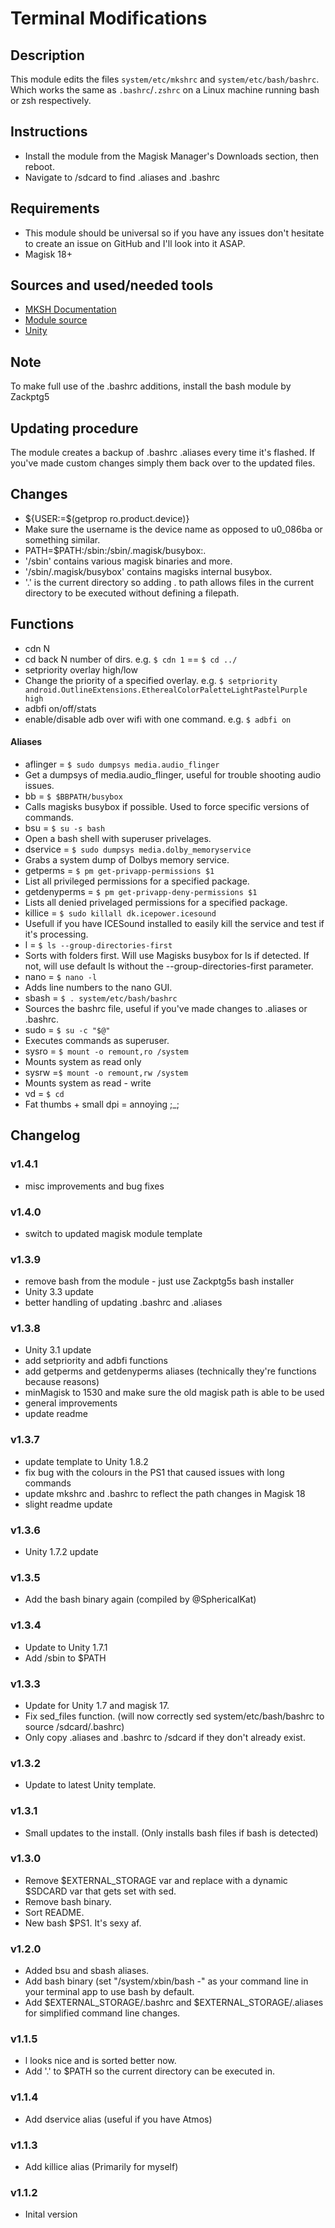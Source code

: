 # Terminal Modifications

## Description
This module edits the files `system/etc/mkshrc` and `system/etc/bash/bashrc`.
Which works the same as `.bashrc`/`.zshrc` on a Linux machine running bash or zsh respectively.

## Instructions
- Install the module from the Magisk Manager's Downloads section, then reboot.
- Navigate to /sdcard to find .aliases and .bashrc

## Requirements
- This module should be universal so if you have any issues don't hesitate to create an issue on GitHub and I'll look into it ASAP.
- Magisk 18+

## Sources and used/needed tools
 - [MKSH Documentation](https://www.mirbsd.org/mksh.htm)
 - [Module source](https://github.com/skittles9823/mkshrc)
 - [Unity](https://github.com/Zackptg5/Unity)

## Note
To make full use of the .bashrc additions, install the bash module by Zackptg5

## Updating procedure
The module creates a backup of .bashrc .aliases every time it's flashed. If you've made custom changes simply them back over to the updated files.

## Changes
- ${USER:=$(getprop ro.product.device)}
 - Make sure the username is the device name as opposed to u0_086ba or something similar.
- PATH=$PATH:/sbin:/sbin/.magisk/busybox:.
 - '/sbin' contains various magisk binaries and more.
 - '/sbin/.magisk/busybox' contains magisks internal busybox.
 - '.' is the current directory so adding . to path allows files in the current directory to be executed without defining a filepath.

## Functions
- cdn N
 - cd back N number of dirs. e.g. `$ cdn 1` == `$ cd ../`
- setpriority overlay high/low
 - Change the priority of a specified overlay. e.g. `$ setpriority android.OutlineExtensions.EtherealColorPaletteLightPastelPurple high`
- adbfi on/off/stats
 - enable/disable adb over wifi with one command. e.g. `$ adbfi on`

#### Aliases
- aflinger = `$ sudo dumpsys media.audio_flinger`
 - Get a dumpsys of media.audio_flinger, useful for trouble shooting audio issues.
- bb = `$ $BBPATH/busybox`
 - Calls magisks busybox if possible. Used to force specific versions of commands.
- bsu = `$ su -s bash`
 - Open a bash shell with superuser privelages.
- dservice = `$ sudo dumpsys media.dolby_memoryservice`
 - Grabs a system dump of Dolbys memory service.
- getperms = `$ pm get-privapp-permissions $1`
 - List all privileged permissions for a specified package.
- getdenyperms = `$ pm get-privapp-deny-permissions $1`
 - Lists all denied privelaged permissions for a specified package.
- killice = `$ sudo killall dk.icepower.icesound`
 - Usefull if you have ICESound installed to easily kill the service and test if it's processing.
- l = `$ ls --group-directories-first`
 - Sorts with folders first. Will use Magisks busybox for ls if detected. If not, will use default ls without the --group-directories-first parameter.
- nano = `$ nano -l`
 - Adds line numbers to the nano GUI.
- sbash = `$ . system/etc/bash/bashrc`
 - Sources the bashrc file, useful if you've made changes to .aliases or .bashrc.
- sudo = `$ su -c "$@"`
 - Executes commands as superuser.
- sysro = `$ mount -o remount,ro /system`
 - Mounts system as read only
- sysrw =`$ mount -o remount,rw /system`
 - Mounts system as read - write
- vd = `$ cd`
 - Fat thumbs + small dpi = annoying ;_;

## Changelog
### v1.4.1
 - misc improvements and bug fixes

### v1.4.0
 - switch to updated magisk module template

### v1.3.9
 - remove bash from the module - just use Zackptg5s bash installer
 - Unity 3.3 update
 - better handling of updating .bashrc and .aliases

### v1.3.8
 - Unity 3.1 update
 - add setpriority and adbfi functions
 - add getperms and getdenyperms aliases (technically they're functions because reasons)
 - minMagisk to 1530 and make sure the old magisk path is able to be used
 - general improvements
 - update readme

### v1.3.7
 - update template to Unity 1.8.2
 - fix bug with the colours in the PS1 that caused issues with long commands
 - update mkshrc and .bashrc to reflect the path changes in Magisk 18
 - slight readme update

### v1.3.6
 - Unity 1.7.2 update

### v1.3.5
 - Add the bash binary again (compiled by @SphericalKat)

### v1.3.4
 - Update to Unity 1.7.1
 - Add /sbin to $PATH

### v1.3.3
 - Update for Unity 1.7 and magisk 17.
 - Fix sed_files function. (will now correctly sed system/etc/bash/bashrc to source /sdcard/.bashrc)
 - Only copy .aliases and .bashrc to /sdcard if they don't already exist.

### v1.3.2
 - Update to latest Unity template.

### v1.3.1
 - Small updates to the install. (Only installs bash files if bash is detected)

### v1.3.0
 - Remove $EXTERNAL_STORAGE var and replace with a dynamic $SDCARD var that gets set with sed.
 - Remove bash binary.
 - Sort README.
 - New bash $PS1. It's sexy af.

### v1.2.0
 - Added bsu and sbash aliases.
 - Add bash binary (set "/system/xbin/bash -" as your command line in your terminal app to use bash by default.
 - Add $EXTERNAL_STORAGE/.bashrc and $EXTERNAL_STORAGE/.aliases for simplified command line changes.

### v1.1.5
 - l looks nice and is sorted better now.
 - Add '.' to $PATH so the current directory can be executed in.

### v1.1.4
 - Add dservice alias (useful if you have Atmos)

### v1.1.3
 - Add killice alias (Primarily for myself)

### v1.1.2
 - Inital version

